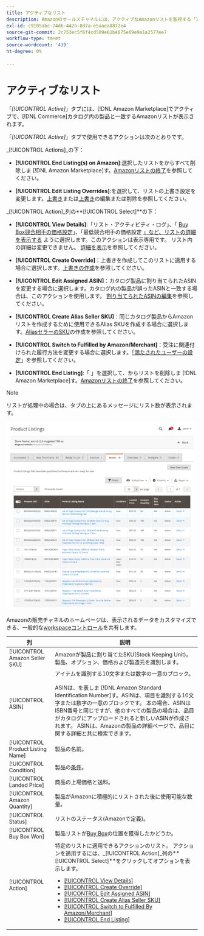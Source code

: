 ```yaml
---
title: アクティブなリスト
description: Amazonのセールスチャネルには、アクティブなAmazonリストを監視する「アクティブ」タブがあり、Adobeコマースカタログ内の製品と一致します。
exl-id: c9105abc-74d6-442b-8d7a-e5aaea8872e4
source-git-commit: 2c753ec5f6f4cd509e61b4875e09e9a1a2577ee7
workflow-type: tm+mt
source-wordcount: '439'
ht-degree: 0%

---
```


# アクティブなリスト

「_[!UICONTROL Active]_」タブには、[!DNL Amazon Marketplace]でアクティブで、[!DNL Commerce]カタログ内の製品と一致するAmazonリストが表示されます。

「_[!UICONTROL Active]_」タブで使用できるアクションは次のとおりです。

_[!UICONTROL Actions]_の下：

- **[!UICONTROL End Listing(s) on Amazon]**:選択したリストをからすべて削除しま [!DNL Amazon Marketplace]す。[Amazonリストの終了](./end-listings-manually.md)を参照してください。

- **[!UICONTROL Edit Listing Overrides]**:を選択して、リストの上書き設定を変更します。[上書き](./overrides.md)または[上書き](./creating-editing-overrides.md#edit-override-single-listing)の編集または削除を参照してください。

_[!UICONTROL Action]_列の&#x200B;**[!UICONTROL Select]**の下：

- **[!UICONTROL View Details]**:「リスト・アクティビティ・ログ」、「 [Buy Box競合相手の価格設定](./product-listing-details.md#listing-activity-log)」、「最低競合相手の価格設定 [」など、リストの詳細を表示する](./product-listing-details.md#buy-box-competitor-pricing) [](./product-listing-details.md#lowest-competitor-pricing)ように選択します。このアクションは表示専用です。 リスト内の詳細は変更できません。 [詳細を表示](./product-listing-details.md)を参照してください。

- **[!UICONTROL Create Override]**：上書きを作成してこのリストに適用する場合に選択します。[上書きの作成](./creating-editing-overrides.md)を参照してください。

- **[!UICONTROL Edit Assigned ASIN]**：カタログ製品に割り当てられたASINを変更する場合に選択します。カタログ内の製品が誤ったASINと一致する場合は、このアクションを使用します。 [割り当てられたASINの編集](./edit-assigned-asin.md)を参照してください。

- **[!UICONTROL Create Alias Seller SKU]**：同じカタログ製品からAmazonリストを作成するために使用できるAlias SKUを作成する場合に選択します。[AliasセラーのSKU](./create-alias-seller-sku.md)の作成を参照してください。

- **[!UICONTROL Switch to Fulfilled by Amazon/Merchant]**：受注に関連付けられた履行方法を変更する場合に選択します。[「満たされたユーザーの設定](./fulfilled-by.md#configure-fulfilled-by-settings)」を参照してください。

- **[!UICONTROL End Listing]**:「 」を選択して、からリストを削除しま [!DNL Amazon Marketplace]す。[Amazonリストの終了](./end-listings-manually.md)を参照してください。

>[!NOTE]
>
>リストが処理中の場合は、タブの上にあるメッセージにリスト数が表示されます。

![アクティブなリスト](assets/amazon-active-listings.png)

Amazonの販売チャネルのホームページは、表示されるデータをカスタマイズできる、一般的な[workspaceコントロール](./workspace-controls.md)を共有します。

| 列 | 説明 |
|--- |--- |
| [!UICONTROL Amazon Seller SKU] | Amazonが製品に割り当てたSKU(Stock Keeping Unit)。製品、オプション、価格および製造元を識別します。 |
| [!UICONTROL ASIN] | アイテムを識別する10文字または数字の一意のブロック。 <br><br>ASINは、を表しま [!DNL Amazon Standard Identification Number]す。ASINは、項目を識別する10文字または数字の一意のブロックです。 本の場合、ASINはISBN番号と同じですが、他のすべての製品の場合は、品目がカタログにアップロードされると新しいASINが作成されます。 ASINは、Amazonの製品の詳細ページで、品目に関する詳細と共に検索できます。 |
| [!UICONTROL Product Listing Name] | 製品の名前。 |
| [!UICONTROL Condition] | 製品の[条件](./product-listing-condition.md)。 |
| [!UICONTROL Landed Price] | 商品の上場価格と送料。 |
| [!UICONTROL Amazon Quantity] | 製品がAmazonに積極的にリストされた後に使用可能な数量。 |
| [!UICONTROL Status] | リストのステータス(Amazonで定義)。 |
| [!UICONTROL Buy Box Won] | 製品リストが[Buy Box](./buy-box-competitor-pricing.md)の位置を獲得したかどうか。 |
| [!UICONTROL Action] | 特定のリストに適用できるアクションのリスト。 アクションを適用するには、_[!UICONTROL Action]_列の&#x200B;**[!UICONTROL Select]**をクリックしてオプションを表示します。<ul><li>[[!UICONTROL View Details]](./product-listing-details.md)</li><li>[[!UICONTROL Create Override]](./creating-editing-overrides.md)</li><li>[[!UICONTROL Edit Assigned ASIN]](./edit-assigned-asin.md)</li><li>[[!UICONTROL Create Alias Seller SKU]](./create-alias-seller-sku.md#region-specific)</li><li>[[!UICONTROL Switch to Fulfilled By Amazon/Merchant]](./fulfilled-by.md#configure-fulfilled-by-settings)</li><li>[[!UICONTROL End Listing]](./end-listings-manually.md)</li></ul> |
